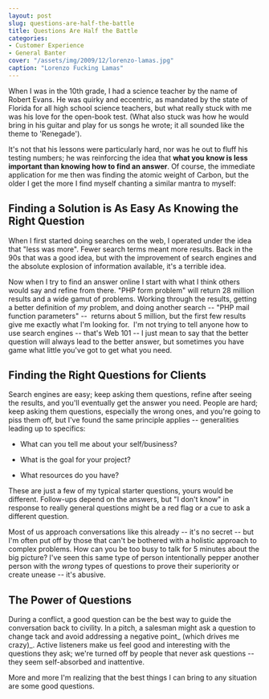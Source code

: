 ```yaml
---
layout: post
slug: questions-are-half-the-battle
title: Questions Are Half the Battle
categories:
- Customer Experience
- General Banter
cover: "/assets/img/2009/12/lorenzo-lamas.jpg"
caption: "Lorenzo Fucking Lamas"
---
```



When I was in the 10th grade, I had a science teacher by the name of Robert Evans. He was quirky and eccentric, as mandated by the state of Florida for all high school science teachers, but what really stuck with me was his love for the open-book test. (What also stuck was how he would bring in his guitar and play for us songs he wrote; it all sounded like the theme to 'Renegade').

It's not that his lessons were particularly hard, nor was he out to fluff his testing numbers; he was reinforcing the idea that **what you know is less important than knowing how to find an answer**. Of course, the immediate application for me then was finding the atomic weight of Carbon, but the older I get the more I find myself chanting a similar mantra to myself:


## Finding a Solution is As Easy As Knowing the Right Question


When I first started doing searches on the web, I operated under the idea that "less was more". Fewer search terms meant more results. Back in the 90s that was a good idea, but with the improvement of search engines and the absolute explosion of information available, it's a terrible idea.

Now when I try to find an answer online I start with what I think others would say and refine from there. "PHP form problem" will return 28 million results and a wide gamut of problems. Working through the results, getting a better definition of _my_ problem, and doing another search -- "PHP mail function parameters" --  returns about 5 million, but the first few results give me exactly what I'm looking for.  I'm not trying to tell anyone how to use search engines -- that's Web 101 -- I just mean to say that the better question will always lead to the better answer, but sometimes you have game what little you've got to get what you need.


## Finding the Right Questions for Clients


Search engines are easy; keep asking them questions, refine after seeing the results, and you'll eventually get the answer you need. People are hard; keep asking them questions, especially the wrong ones, and you're going to piss them off, but I've found the same principle applies -- generalities leading up to specifics:
	
  * What can you tell me about your self/business?
	
  * What is the goal for your project?

  * What resources do you have?


These are just a few of my typical starter questions, yours would be different. Follow-ups depend on the answers, but "I don't know" in response to really general questions might be a red flag or a cue to ask a different question.

Most of us approach conversations like this already -- it's no secret -- but I'm often put off by those that can't be bothered with a holistic approach to complex problems. How can you be too busy to talk for 5 minutes about the big picture? I've seen this same type of person intentionally pepper another person with the _wrong_ types of questions to prove their superiority or create unease -- it's abusive.


## The Power of Questions


During a conflict, a good question can be the best way to guide the conversation back to civility. In a pitch, a salesman might ask a question to change tack and avoid addressing a negative point_ (which drives me crazy)_. Active listeners make us feel good and interesting with the questions they ask; we're turned off by people that never ask questions -- they seem self-absorbed and inattentive.

More and more I'm realizing that the best things I can bring to any situation are some good questions.
